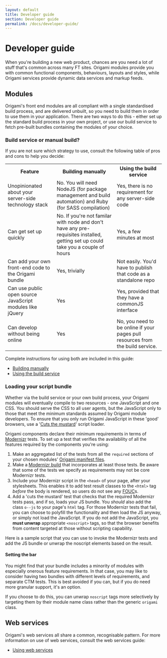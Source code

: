```yaml
---
layout: default
title: Developer guide
section: Developer guide
permalink: /docs/developer-guide/
---
```


# Developer guide

When you're building a new web product, chances are you need a lot of stuff that's common across many FT sites.  Origami modules provide you with common functional components, behaviours, layouts and styles, while Origami services provide dynamic data services and markup feeds.

## Modules

Origami's front end modules are all compliant with a single standardised build process, and are delivered unbuilt, so you need to build them in order to use them in your application.  There are two ways to do this - either set up the standard build process in your own project, or use our build service to fetch pre-built bundles containing the modules of your choice.

### Build service or manual build?

If you are not sure which strategy to use, consult the following table of pros and cons to help you decide:

<table class='o-techdocs-table'>
<tr><th>Feature</th><th>Building manually</th><th>Using the build service</th></tr>
<tr><td>Unopinionated about your server-side technology stack</td><td>No.  You will need NodeJS (for package management and build automation) and Ruby (for SASS compilation)</td><td>Yes, there is no requirement for any server-side code</td></tr>
<tr><td>Can get set up quickly</td><td>No.  If you're not familar with node and don't have any pre-requisites installed, getting set up could take you a couple of hours</td><td>Yes, a few minutes at most</td></tr>
<tr><td>Can add your own front-end code to the Origami bundle</td><td>Yes, trivially</td><td>Not easily.  You'd have to publish that code as a standalone repo</td></tr>
<tr><td>Can use public open source JavaScript modules like jQuery</td><td>Yes</td><td>Yes, provided that they have a commonJS interface</td></tr>
<tr><td>Can develop without being online</td><td>Yes</td><td>No, you need to be online if your pages pull resources from the build service.</td></tr>
</table>

Complete instructions for using both are included in this guide:

* [Building manually](building-modules)
* [Using the build service](build-service)

### Loading your script bundle

Whether via the build service or your own build process, your Origami modules will eventually compile to two resources - one JavaScript and one CSS.  You should serve the CSS to all user agents, but the JavaScript only to those that meet the minimum standards assumed by Origami module developers.  To ensure that you only run Origami JavaScript in these 'good' browsers, use a '[Cuts the mustard](http://responsivenews.co.uk/post/18948466399/cutting-the-mustard)' script loader.

Origami components declare their minimum requirements in terms of [Modernizr](http://modernizr.com/docs/) tests.  To set up a test that verifies the availability of all the features required by the components you're using:

1. Make an aggregated list of the tests from all the `required` sections of your chosen modules' [Origami manifest files]({{site.baseurl}}/docs/syntax/origamijson).
2. Make a [Modernizr build](http://modernizr.com/download/) that incorporates at least those tests.  Be aware that some of the tests we specify as requirements may not be core Modernizr tests.
3. Include your Modernizr script in the `<head>` of your page, after your stylesheets.   This enables it to add test result classes to the `<html>` tag *before* the body is rendered, so users do not see any [FOUC](http://en.wikipedia.org/wiki/Flash_of_unstyled_content)s.
4. Add a 'cuts the mustard' test that checks that the required Modernizr tests pass, and if so, loads your JS bundle. You *should* also add the class `o--js` to your page's `html` tag.  For those Modernizr tests that fail, you can choose to polyfill the functionality and then load the JS anyway, or simply not load the JavaScript.  If you do not add the JavaScript, you **must unwrap** appropriate `<noscript>` tags, so that the browser benefits from content targeted at those without scripting capability.

Here is a sample script that you can use to invoke the Modernizr tests and add the JS bundle or unwrap the noscript elements based on the result.

<script src="https://gist.github.com/triblondon/8399821.js"></script>

<aside>
	<h4>Setting the bar</h4>
	<p>You might find that your bundle includes a minority of modules with especially onerous feature requirements.  In that case, you may like to consider having two bundles with different levels of requirements, and separate CTM tests.  This is best avoided if you can, but if you do need more granular support, it's an option.</p>
	<p>If you choose to do this, you can unwrap <code>noscript</code> tags more selectively by targeting them by their module name class rather than the generic <code>origami</code> class.</p>
</aside>


## Web services

Origami's web services all share a common, recognisable pattern.  For more information on use of web services, consult the web services guide:

* [Using web services](web-services)
